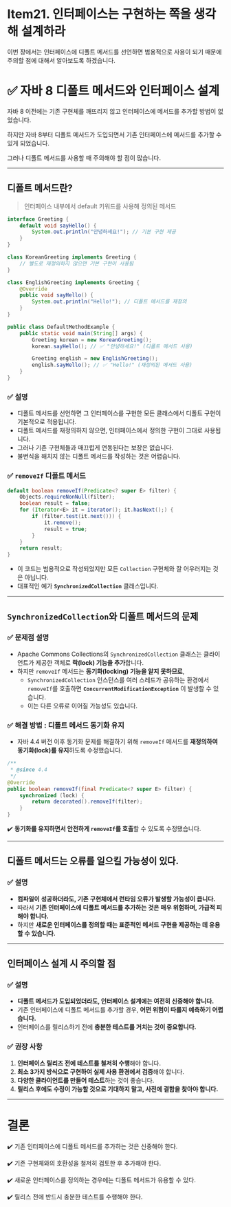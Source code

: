 # Item21. 인터페이스는 구현하는 쪽을 생각해 설계하라

이번 장에서는 인터페이스에 디폴트 메서드를 선언하면 범용적으로 사용이 되기 때문에 주의할 점에 대해서 알아보도록 하겠습니다.

# ✅ 자바 8 디폴트 메서드와 인터페이스 설계

자바 8 이전에는 기존 구현체를 깨뜨리지 않고 인터페이스에 메서드를 추가할 방법이 없었습니다. 

하지만 자바 8부터 디폴트 메서드가 도입되면서 기존 인터페이스에 메서드를 추가할 수 있게 되었습니다. 

그러나 디폴트 메서드를 사용할 때 주의해야 할 점이 많습니다.

---

## 디폴트 메서드란?

> 인터페이스 내부에서 default 키워드를 사용해 정의된 메서드

```java
interface Greeting {
    default void sayHello() {
        System.out.println("안녕하세요!"); // 기본 구현 제공
    }
}

class KoreanGreeting implements Greeting {
    // 별도로 재정의하지 않으면 기본 구현이 사용됨
}

class EnglishGreeting implements Greeting {
    @Override
    public void sayHello() {
        System.out.println("Hello!"); // 디폴트 메서드를 재정의
    }
}

public class DefaultMethodExample {
    public static void main(String[] args) {
        Greeting korean = new KoreanGreeting();
        korean.sayHello(); // ✅ "안녕하세요!" (디폴트 메서드 사용)

        Greeting english = new EnglishGreeting();
        english.sayHello(); // ✅ "Hello!" (재정의된 메서드 사용)
    }
}
```

### ✅ 설명
- 디폴트 메서드를 선언하면 그 인터페이스를 구현한 모든 클래스에서 디폴트 구현이 기본적으로 적용됩니다.
- 디폴트 메서드를 재정의하지 않으면, 인터페이스에서 정의한 구현이 그대로 사용됩니다.
- 그러나 기존 구현체들과 매끄럽게 연동된다는 보장은 없습니다.
- 불변식을 해치지 않는 디폴트 메서드를 작성하는 것은 어렵습니다.

### ✅ `removeIf` 디폴트 메서드
```java
default boolean removeIf(Predicate<? super E> filter) {
    Objects.requireNonNull(filter);
    boolean result = false;
    for (Iterator<E> it = iterator(); it.hasNext();) {
        if (filter.test(it.next())) {
            it.remove();
            result = true;
        }
    }
    return result;
}
```
- 이 코드는 범용적으로 작성되었지만 모든 `Collection` 구현체와 잘 어우러지는 것은 아닙니다.
- 대표적인 예가 **`SynchronizedCollection`** 클래스입니다.

---

## `SynchronizedCollection`와 디폴트 메서드의 문제

### ✅ 문제점 설명
- Apache Commons Collections의 `SynchronizedCollection` 클래스는 클라이언트가 제공한 객체로 **락(lock) 기능을 추가**합니다.
- 하지만 `removeIf` 메서드는 **동기화(locking) 기능을 알지 못하므로**,
  - `SynchronizedCollection` 인스턴스를 여러 스레드가 공유하는 환경에서 `removeIf`를 호출하면 **`ConcurrentModificationException`** 이 발생할 수 있습니다.
  - 이는 다른 오류로 이어질 가능성도 있습니다.

### ✅ 해결 방법 : 디폴트 메서드 동기화 유지
- 자바 4.4 버전 이후 동기화 문제를 해결하기 위해 `removeIf` 메서드를 **재정의하여 동기화(lock)를 유지**하도록 수정했습니다.

```java
/**
 * @since 4.4
 */
@Override
public boolean removeIf(final Predicate<? super E> filter) {
    synchronized (lock) {
        return decorated().removeIf(filter);
    }
}
```
✔️ **동기화를 유지하면서 안전하게 `removeIf`를 호출**할 수 있도록 수정됐습니다.

---

## 디폴트 메서드는 오류를 일으킬 가능성이 있다.

### ✅ 설명
- **컴파일이 성공하더라도, 기존 구현체에서 런타임 오류가 발생할 가능성이 큽니다.**
- 따라서 **기존 인터페이스에 디폴트 메서드를 추가하는 것은 매우 위험하며, 가급적 피해야 합니다.**
- 하지만 **새로운 인터페이스를 정의할 때는 표준적인 메서드 구현을 제공하는 데 유용할 수 있습니다.**

---

## 인터페이스 설계 시 주의할 점

### ✅ 설명
- **디폴트 메서드가 도입되었더라도, 인터페이스 설계에는 여전히 신중해야 합니다.**
- 기존 인터페이스에 디폴트 메서드를 추가할 경우, **어떤 위험이 따를지 예측하기 어렵습니다.**
- 인터페이스를 릴리스하기 전에 **충분한 테스트를 거치는 것이 중요합니다.**

### ✅ 권장 사항
1. **인터페이스 릴리즈 전에 테스트를 철저히 수행**해야 합니다.
2. **최소 3가지 방식으로 구현하여 실제 사용 환경에서 검증**해야 합니다.
3. **다양한 클라이언트를 만들어 테스트**하는 것이 좋습니다.
4. **릴리스 후에도 수정이 가능할 것으로 기대하지 말고, 사전에 결함을 찾아야 합니다.**

---

# 결론

✔️ 기존 인터페이스에 디폴트 메서드를 추가하는 것은 신중해야 한다.

✔️ 기존 구현체와의 호환성을 철저히 검토한 후 추가해야 한다.  

✔️ 새로운 인터페이스를 정의하는 경우에는 디폴트 메서드가 유용할 수 있다.

✔️ 릴리스 전에 반드시 충분한 테스트를 수행해야 한다.
